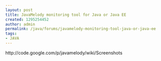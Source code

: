 ```yaml
---
layout: post
title: JavaMelody monitoring tool for Java or Java EE
created: 1295254452
author: admin
permalink: /java/forums/javamelody-monitoring-tool-java-or-java-ee
tags:
- JAVA
---
```

<p>http://code.google.com/p/javamelody/wiki/Screenshots</p>
<p>&nbsp;</p>
